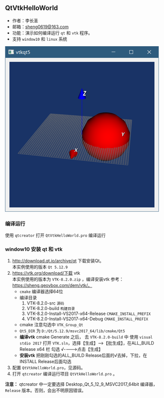 ## QtVtkHelloWorld

- 作者：李长圣
- 邮箱：sheng0619@163.com
- 功能：演示如何编译运行 `qt` 和 `vtk` 程序。
- 支持 `window10` 和 `linux` 系统

![运行效果图](https://github.com/demsheng/QtVTKHelloWorld/blob/main/showcase.png)

### 编译运行
使用 `qtcreator` 打开 `QtVtkHelloWorld.pro` 编译运行

### window10 安装 qt 和 vtk

1. http://download.qt.io/archive/qt 下载安装Qt。   
本实例使用的版本 `Qt 5.12.9`
2. https://vtk.org/download/下载 vtk  
本实例使用的版本为 `VTK-8.2.0.zip` ，编译安装vtk 参考：https://sheng.geovbox.com/dem/vtk/。  
    - `cmake` 编译器选择64位
    - 编译目录
        1. VTK-8.2.0-src `源码`
        2. VTK-8.2.0-build `构建目录`
        3. VTK-8.2.0-Install-VS2017-x64-Release `CMAKE_INSTALL_PREFIX`
        4. VTK-8.2.0-Install-VS2017-x64-Debug `CMAKE_INSTALL_PREFIX`
    - cmake 注意勾选中 `VTK_Group_Qt`
    - `Qt5_DIR` 为 `D:/Qt/5.12.9/msvc2017_64/lib/cmake/Qt5`
    - **编译vtk** cmake Generate 之后， 去 `VTK-8.2.0-build` 中 使用 `visual stdio 2017` 打开 `VTK.sln`，选择【生成】-->【批生成】，在ALL_BUILD  Release x64 栏 勾选 √---->点击【生成】
    - **安装vtk** 把刚刚勾选的ALL_BUILD Release后面的√去掉，下拉，在INSTALL Release后面勾选
3. 配置 `QtVtkHelloWorld.pro`，见源码。
4. 打开 `qtcreator` 编译运行项目 `QtVtkHelloWorld.pro` 。

**注意：** qtcreator 中一定要选择 Desktop_Qt_5_12_9_MSVC2017_64bit 编译器， `Release` 版本。否则，会出不明原因错误。 
